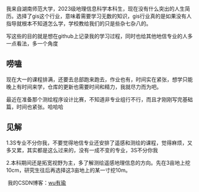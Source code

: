 ​	我来自湖南师范大学，2023级地理信息科学本科生，现在没有什么突出的人生简历。选择了gis这个行业，意味着需要学习无数的知识，gis行业真的是如果没有人指导就根本不知道怎么学，学校教给我们的只是些杂七杂八的。

​	写这些的目的就是想在github上记录我的学习过程，同时也给其他地信专业的人多一点看法，多一个角度

## 唠嗑

现在大一的课程排满，还要去总部跑来跑去，作业也有，时间实在紧张，想学只能晚上有时间来学，仓库的更新也需要时间和精力，我就尽力而为吧。

最近在准备那个测绘程序设计比赛，不知道非专业组行不行，而且才刚刚写完基础篇，时间也紧张。哈哈哈

## 见解

1.3S专业不分你我，不要觉得地信专业还安排了遥感和测绘的课程，觉得麻烦，又多又累，其实都是这么过来的，没有一成不变的专业，3S不分你我

2.本科期间还是拓宽视野为主，多了解测绘遥感地理信息的方向。先在3亩地上挖10cm，研究生往后再选择这3亩地上的某一寸挖10m。





​
我的CSDN博客：[wu有瑜](https://blog.csdn.net/zmlswmlp?type=blog)